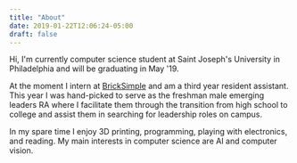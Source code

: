```yaml
---
title: "About"
date: 2019-01-22T12:06:24-05:00
draft: false
---
```

Hi, I'm currently computer science student at Saint Joseph's University in Philadelphia and 
will be graduating in May '19.

At the moment I intern at [BrickSimple](https://bricksimple.com) and am a third year resident 
assistant. This year I was hand-picked to serve as the freshman male emerging leaders RA where I 
facilitate them through the transition from high school to college and assist them in 
searching for leadership roles on campus.

In my spare time I enjoy 3D printing, programming, playing with electronics, and reading. My main 
interests in computer science are AI and computer vision. 
